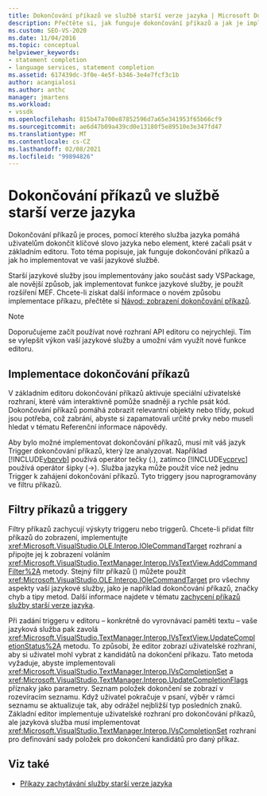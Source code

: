 ```yaml
---
title: Dokončování příkazů ve službě starší verze jazyka | Microsoft Docs
description: Přečtěte si, jak funguje dokončování příkazů a jak je implementovat ve službě starší verze jazyka ve VSPackage.
ms.custom: SEO-VS-2020
ms.date: 11/04/2016
ms.topic: conceptual
helpviewer_keywords:
- statement completion
- language services, statement completion
ms.assetid: 617439dc-3f0e-4e5f-b346-3e4e7fcf3c1b
author: acangialosi
ms.author: anthc
manager: jmartens
ms.workload:
- vssdk
ms.openlocfilehash: 815b47a700e87852596d7a65e341953f65b66cf9
ms.sourcegitcommit: ae6d47b09a439cd0e13180f5e89510e3e347fd47
ms.translationtype: MT
ms.contentlocale: cs-CZ
ms.lasthandoff: 02/08/2021
ms.locfileid: "99894826"
---
```

# <a name="statement-completion-in-a-legacy-language-service"></a>Dokončování příkazů ve službě starší verze jazyka
Dokončování příkazů je proces, pomocí kterého služba jazyka pomáhá uživatelům dokončit klíčové slovo jazyka nebo element, které začali psát v základním editoru. Toto téma popisuje, jak funguje dokončování příkazů a jak ho implementovat ve vaší jazykové službě.

 Starší jazykové služby jsou implementovány jako součást sady VSPackage, ale novější způsob, jak implementovat funkce jazykové služby, je použít rozšíření MEF. Chcete-li získat další informace o novém způsobu implementace příkazu, přečtěte si [Návod: zobrazení dokončování příkazů](../../extensibility/walkthrough-displaying-statement-completion.md).

> [!NOTE]
> Doporučujeme začít používat nové rozhraní API editoru co nejrychleji. Tím se vylepšit výkon vaší jazykové služby a umožní vám využít nové funkce editoru.

## <a name="implementing-statement-completion"></a>Implementace dokončování příkazů
 V základním editoru dokončování příkazů aktivuje speciální uživatelské rozhraní, které vám interaktivně pomůže snadněji a rychle psát kód. Dokončování příkazů pomáhá zobrazit relevantní objekty nebo třídy, pokud jsou potřeba, což zabrání, abyste si zapamatovali určité prvky nebo museli hledat v tématu Referenční informace nápovědy.

 Aby bylo možné implementovat dokončování příkazů, musí mít váš jazyk Trigger dokončování příkazů, který lze analyzovat. Například [!INCLUDE[vbprvb](../../code-quality/includes/vbprvb_md.md)] používá operátor tečky (.), zatímco [!INCLUDE[vcprvc](../../code-quality/includes/vcprvc_md.md)] používá operátor šipky (->). Služba jazyka může použít více než jednu Trigger k zahájení dokončování příkazů. Tyto triggery jsou naprogramovány ve filtru příkazů.

## <a name="command-filters-and-triggers"></a>Filtry příkazů a triggery
 Filtry příkazů zachycují výskyty triggeru nebo triggerů. Chcete-li přidat filtr příkazů do zobrazení, implementujte <xref:Microsoft.VisualStudio.OLE.Interop.IOleCommandTarget> rozhraní a připojte jej k zobrazení voláním <xref:Microsoft.VisualStudio.TextManager.Interop.IVsTextView.AddCommandFilter%2A> metody. Stejný filtr příkazů () můžete použít <xref:Microsoft.VisualStudio.OLE.Interop.IOleCommandTarget> pro všechny aspekty vaší jazykové služby, jako je například dokončování příkazů, značky chyb a tipy metod. Další informace najdete v tématu [zachycení příkazů služby starší verze jazyka](../../extensibility/internals/intercepting-legacy-language-service-commands.md).

 Při zadání triggeru v editoru – konkrétně do vyrovnávací paměti textu – vaše jazyková služba pak zavolá <xref:Microsoft.VisualStudio.TextManager.Interop.IVsTextView.UpdateCompletionStatus%2A> metodu. To způsobí, že editor zobrazí uživatelské rozhraní, aby si uživatel mohl vybrat z kandidátů na dokončení příkazu. Tato metoda vyžaduje, abyste implementovali <xref:Microsoft.VisualStudio.TextManager.Interop.IVsCompletionSet> a <xref:Microsoft.VisualStudio.TextManager.Interop.UpdateCompletionFlags> příznaky jako parametry. Seznam položek dokončení se zobrazí v rozevíracím seznamu. Když uživatel pokračuje v psaní, výběr v rámci seznamu se aktualizuje tak, aby odrážel nejbližší typ posledních znaků. Základní editor implementuje uživatelské rozhraní pro dokončování příkazů, ale jazyková služba musí implementovat <xref:Microsoft.VisualStudio.TextManager.Interop.IVsCompletionSet> rozhraní pro definování sady položek pro dokončení kandidátů pro daný příkaz.

## <a name="see-also"></a>Viz také
- [Příkazy zachytávání služby starší verze jazyka](../../extensibility/internals/intercepting-legacy-language-service-commands.md)
